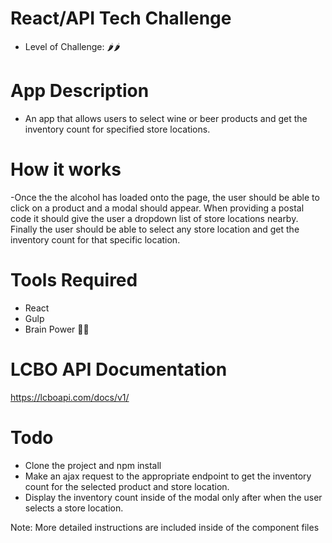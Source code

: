 # React/API Tech Challenge
- Level of Challenge: 🌶🌶

# App Description
- An app that allows users to select wine or beer products and get the inventory count for specified store locations. 

# How it works
-Once the the alcohol has loaded onto the page, the user should be able to click on a product and a modal should appear. When providing a postal code it should give the user a dropdown list of store locations nearby. Finally the user should be able to select any store location and get the inventory count for that specific location.

# Tools Required
- React
- Gulp
- Brain Power 👊🏽

# LCBO API Documentation
https://lcboapi.com/docs/v1/

# Todo
- Clone the project and npm install
- Make an ajax request to the appropriate endpoint to get the inventory count for the selected product and store location.
- Display the inventory count inside of the modal only after when the user selects a store location.

Note: More detailed instructions are included inside of the component files


